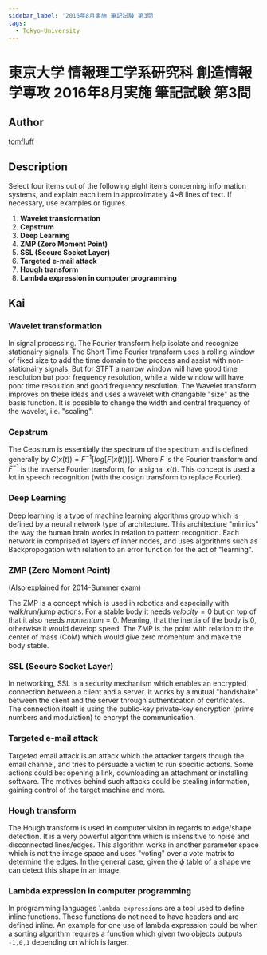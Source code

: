 ```yaml
---
sidebar_label: '2016年8月実施 筆記試験 第3問'
tags:
  - Tokyo-University
---
```

# 東京大学 情報理工学系研究科 創造情報学専攻 2016年8月実施 筆記試験 第3問

## **Author**
[tomfluff](https://github.com/tomfluff)

## **Description**
Select four items out of the following eight items concerning information systems, and explain each item in approximately 4~8 lines of text.
If necessary, use examples or figures.

1. **Wavelet transformation**
2. **Cepstrum**
3. **Deep Learning**
4. **ZMP (Zero Moment Point)**
5. **SSL (Secure Socket Layer)**
6. **Targeted e-mail attack**
7. **Hough transform**
8. **Lambda expression in computer programming**

## **Kai**
### Wavelet transformation
In signal processing. The Fourier transform help isolate and recognize stationairy signals. The Short Time Fourier transform uses a rolling window of fixed size to add the time domain to the process and assist with non-stationairy signals. But for STFT a narrow window will have good time resolution but poor frequency resolution, while a wide window will have poor time resolution and good frequency resolution. The Wavelet transform improves on these ideas and uses a wavelet with changable "size" as the basis function. It is possible to change the width and central frequency of the wavelet, i.e. "scaling". 

### Cepstrum
The Cepstrum is essentially the spectrum of the spectrum and is defined generally by $C(x(t))=F^{-1}[log[F(x(t))]]$. Where $F$ is the Fourier transform and $F^{-1}$ is the inverse Fourier transform, for a signal $x(t)$. This concept is used a lot in speech recognition (with the cosign transform to replace Fourier).

### Deep Learning
Deep learning is a type of machine learning algorithms group which is defined by a neural network type of architecture. This architecture "mimics" the way the human brain works in relation to pattern recognition. Each network in comprised of layers of inner nodes, and uses algorithms such as Backpropogation with relation to an error function for the act of "learning".

### ZMP (Zero Moment Point)
(Also explained for 2014-Summer exam)

The ZMP is a concept which is used in robotics and especially with walk/run/jump actions. For a stable body it needs $velocity=0$ but on top of that it also needs $momentum=0$. Meaning, that the inertia of the body is 0, otherwise it would develop speed. The ZMP is the point with relation to the center of mass (CoM) which would give zero momentum and make the body stable.

### SSL (Secure Socket Layer)
In networking, SSL is a security mechanism which enables an encrypted connection between a client and a server. It works by a mutual "handshake" between the client and the server through authentication of certificates. The connection itself is using the public-key private-key encryption (prime numbers and modulation) to encrypt the communication.

### Targeted e-mail attack
Targeted email attack is an attack which the attacker targets though the email channel, and tries to persuade a victim to run specific actions. Some actions could be: opening a link, downloading an attachment or installing software. The motives behind such attacks could be stealing information, gaining control of the target machine and more.

### Hough transform
The Hough transform is used in computer vision in regards to edge/shape detection. It is a very powerful algorithm which is insensitive to noise and disconnected lines/edges. This algorithm works in another parameter space which is not the image space and uses "voting" over a vote matrix to determine the edges. In the general case, given the $\phi$ table of a shape we can detect this shape in an image.

### Lambda expression in computer programming
In programming languages `lambda expressions` are a tool used to define inline functions. These functions do not need to have headers and are defined inline. An example for one use of lambda expression could be when a sorting algorithm requires a function which given two objects outputs `-1,0,1` depending on which is larger.